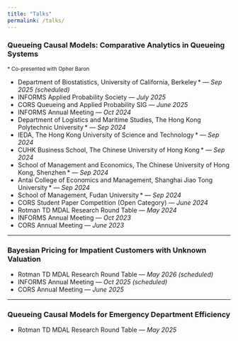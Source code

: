 ```yaml
---
title: "Talks"
permalink: /talks/
---
```


### Queueing Causal Models: Comparative Analytics in Queueing Systems  
<sub>* Co-presented with Opher Baron</sub>
- Department of Biostatistics, University of California, Berkeley * — *Sep 2025 (scheduled)*  
- INFORMS Applied Probability Society — *July 2025*  
- CORS Queueing and Applied Probability SIG — *June 2025*  
- INFORMS Annual Meeting — *Oct 2024*  
- Department of Logistics and Maritime Studies, The Hong Kong Polytechnic University * — *Sep 2024*  
- IEDA, The Hong Kong University of Science and Technology * — *Sep 2024*  
- CUHK Business School, The Chinese University of Hong Kong * — *Sep 2024*  
- School of Management and Economics, The Chinese University of Hong Kong, Shenzhen * — *Sep 2024*  
- Antai College of Economics and Management, Shanghai Jiao Tong University * — *Sep 2024*  
- School of Management, Fudan University * — *Sep 2024*  
- CORS Student Paper Competition (Open Category) — *June 2024*  
- Rotman TD MDAL Research Round Table — *May 2024*  
- INFORMS Annual Meeting — *Oct 2023*  
- CORS Annual Meeting — *June 2023*  


---

### Bayesian Pricing for Impatient Customers with Unknown Valuation

- Rotman TD MDAL Research Round Table — *May 2026 (scheduled)*  
- INFORMS Annual Meeting — *Oct 2025 (scheduled)*  
- CORS Annual Meeting — *June 2025*

---

### Queueing Causal Models for Emergency Department Efficiency

- Rotman TD MDAL Research Round Table — *May 2025*



